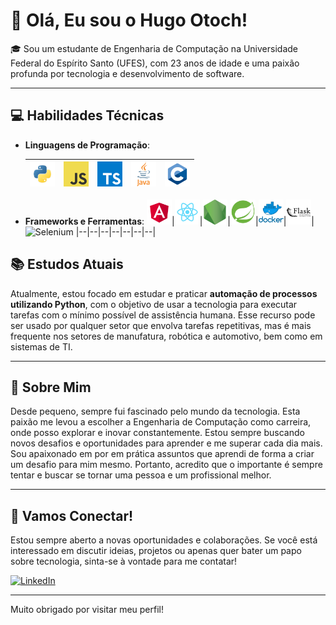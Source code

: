 # 👋 Olá, Eu sou o Hugo Otoch!

🎓 Sou um estudante de Engenharia de Computação na Universidade Federal do Espírito Santo (UFES), com 23 anos de idade e uma paixão profunda por tecnologia e desenvolvimento de software.

---

## 💻 Habilidades Técnicas

- **Linguagens de Programação**:
  
  <img title="Python" alt="Python" width="40px" src="https://raw.githubusercontent.com/github/explore/master/topics/python/python.png" />|<img alt="JS" title="JavaScript" width="40px" src="https://raw.githubusercontent.com/github/explore/master/topics/javascript/javascript.png">|<img alt="Typescript" title="Typescript" width="40px" src="https://raw.githubusercontent.com/github/explore/main/topics/typescript/typescript.png">|<img title="Java" alt="Java" width="40px" src="https://raw.githubusercontent.com/github/explore/main/topics/java/java.png">|<img title="C" alt="C" width="40px" src="https://raw.githubusercontent.com/github/explore/master/topics/c/c.png">
  |--|--|--|--|--|

- **Frameworks e Ferramentas**:
  <img title="Angular" alt="Angular" width="40px" src="https://raw.githubusercontent.com/github/explore/master/topics/angular/angular.png">|<img title="React" alt="React" width="40px" src="https://raw.githubusercontent.com/github/explore/master/topics/react/react.png">|<img title="NodeJS" alt="NodeJS" width="40px" src="https://raw.githubusercontent.com/github/explore/master/topics/nodejs/nodejs.png">|<img title="Spring" alt="Spring" width="40px" src="https://raw.githubusercontent.com/github/explore/master/topics/spring/spring.png">|<img title="Docker" alt="Docker" width="40px" src="https://raw.githubusercontent.com/github/explore/master/topics/docker/docker.png">|<img title="Flask" alt="Flask" width="40px" src="https://raw.githubusercontent.com/github/explore/master/topics/flask/flask.png">|<img title="Selenium" alt="Selenium" width="40px" src="https://img.icons8.com/color/48/000000/selenium-test-automation.png">
  |--|--|--|--|--|--|--|

  
## 📚 Estudos Atuais

  Atualmente, estou focado em estudar e praticar **automação de processos utilizando Python**, com o objetivo de usar a tecnologia para executar tarefas com o mínimo possível de assistência humana. Esse recurso pode ser usado por qualquer setor que envolva tarefas repetitivas, mas é mais frequente nos setores de manufatura, robótica e automotivo, bem como em sistemas de TI.

---

## 🌟 Sobre Mim

  Desde pequeno, sempre fui fascinado pelo mundo da tecnologia. Esta paixão me levou a escolher a Engenharia de Computação como carreira, onde posso explorar e inovar constantemente. Estou sempre buscando novos desafios e oportunidades para aprender e me superar cada dia mais. Sou apaixonado em por em prática assuntos que aprendi de forma a criar um desafio para mim mesmo. Portanto, acredito que o importante é sempre tentar e buscar se tornar uma pessoa e um profissional melhor.

---

## 🚀 Vamos Conectar!

  Estou sempre aberto a novas oportunidades e colaborações. Se você está interessado em discutir ideias, projetos ou apenas quer bater um papo sobre tecnologia, sinta-se à vontade para me contatar!

[![LinkedIn](https://img.shields.io/badge/LinkedIn-Hugo-blue)](https://www.linkedin.com/in/hugootoch)

---

Muito obrigado por visitar meu perfil!
